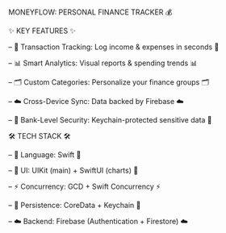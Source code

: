 MONEYFLOW: PERSONAL FINANCE TRACKER 💰

✨ KEY FEATURES ✨

– 💸 Transaction Tracking: Log income & expenses in seconds 💸

– 📊 Smart Analytics: Visual reports & spending trends 📊

– 🗂 Custom Categories: Personalize your finance groups 🗂

– ☁️ Cross-Device Sync: Data backed by Firebase ☁️

– 🔐 Bank-Level Security: Keychain-protected sensitive data 🔐

🛠 TECH STACK 🛠

– 🦅 Language: Swift 🦅

– 🎨 UI: UIKit (main) + SwiftUI (charts) 🎨

– ⚡ Concurrency: GCD + Swift Concurrency ⚡

– 💾 Persistence: CoreData + Keychain 💾

– ☁️ Backend: Firebase (Authentication + Firestore) ☁️
